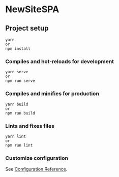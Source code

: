 # NewSiteSPA

## Project setup
```
yarn
or
npm install
```

### Compiles and hot-reloads for development
```
yarn serve
or
npm run serve
```

### Compiles and minifies for production
```
yarn build
or
npm run build
```

### Lints and fixes files
```
yarn lint
or
npm run lint
```

### Customize configuration
See [Configuration Reference](https://cli.vuejs.org/config/).
